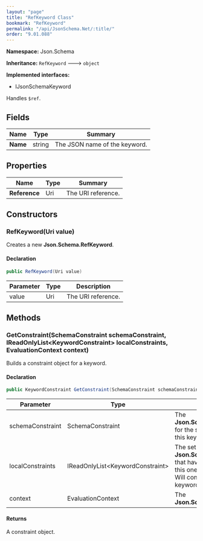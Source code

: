 ```yaml
---
layout: "page"
title: "RefKeyword Class"
bookmark: "RefKeyword"
permalink: "/api/JsonSchema.Net/:title/"
order: "9.01.088"
---
```

**Namespace:** Json.Schema

**Inheritance:**
`RefKeyword`
 🡒 
`object`

**Implemented interfaces:**

- IJsonSchemaKeyword

Handles `$ref`.

## Fields

| Name | Type | Summary |
|---|---|---|
| **Name** | string | The JSON name of the keyword. |

## Properties

| Name | Type | Summary |
|---|---|---|
| **Reference** | Uri | The URI reference. |

## Constructors

### RefKeyword(Uri value)

Creates a new **Json.Schema.RefKeyword**.

#### Declaration

```c#
public RefKeyword(Uri value)
```

| Parameter | Type | Description |
|---|---|---|
| value | Uri | The URI reference. |


## Methods

### GetConstraint(SchemaConstraint schemaConstraint, IReadOnlyList\<KeywordConstraint\> localConstraints, EvaluationContext context)

Builds a constraint object for a keyword.

#### Declaration

```c#
public KeywordConstraint GetConstraint(SchemaConstraint schemaConstraint, IReadOnlyList<KeywordConstraint> localConstraints, EvaluationContext context)
```

| Parameter | Type | Description |
|---|---|---|
| schemaConstraint | SchemaConstraint | The **Json.Schema.SchemaConstraint** for the schema object that houses this keyword. |
| localConstraints | IReadOnlyList\<KeywordConstraint\> | The set of other **Json.Schema.KeywordConstraint**s that have been processed prior to this one.<br>Will contain the constraints for keyword dependencies. |
| context | EvaluationContext | The **Json.Schema.EvaluationContext**. |


#### Returns

A constraint object.

